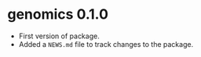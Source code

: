 # genomics 0.1.0
* First version of package.
* Added a `NEWS.md` file to track changes to the package.
